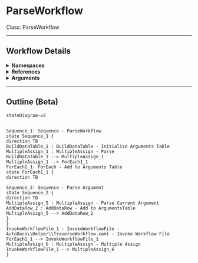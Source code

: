 # ParseWorkflow
Class: ParseWorkflow



<hr />

## Workflow Details
<details>
    <summary>
    <b>Namespaces</b>
    </summary>

    - System.Activities
- System.Activities.Statements
- System.Activities.Expressions
- System.Activities.Validation
- System.Activities.XamlIntegration
- Microsoft.VisualBasic
- Microsoft.VisualBasic.Activities
- System
- System.Collections
- System.Collections.Generic
- System.Collections.ObjectModel
- System.Data
- System.Diagnostics
- System.Linq
- System.Net.Mail
- System.Xml
- System.Text
- System.Xml.Linq
- UiPath.Core
- UiPath.Core.Activities
- System.Windows.Markup
- GlobalVariablesNamespace
- GlobalConstantsNamespace
- System.Reflection
- UiPath.Platform.ResourceHandling
- System.Xml.XPath
- System.IO
- Newtonsoft.Json.Linq
- System.Linq.Expressions
- System.Xml.Serialization
- System.ComponentModel
- System.Runtime.Serialization
- System.Runtime.CompilerServices
- Newtonsoft.Json
- System.Dynamic
- System.Collections.Specialized


</details>
<details>
    <summary>
    <b>References</b>
    </summary>

    - Microsoft.CSharp
- Microsoft.VisualBasic
- Newtonsoft.Json
- NPOI
- System
- System.Activities
- System.Collections.Immutable
- System.ComponentModel
- System.ComponentModel.TypeConverter
- System.Configuration.ConfigurationManager
- System.Console
- System.Core
- System.Data
- System.Data.Common
- System.IO.FileSystem.AccessControl
- System.IO.FileSystem.DriveInfo
- System.IO.FileSystem.Watcher
- System.IO.Packaging
- System.Linq
- System.Linq.Expressions
- System.Linq.Parallel
- System.Linq.Queryable
- System.Memory
- System.Memory.Data
- System.ObjectModel
- System.Private.CoreLib
- System.Private.DataContractSerialization
- System.Private.Uri
- System.Private.Xml
- System.Private.Xml.Linq
- System.Reflection.DispatchProxy
- System.Reflection.Metadata
- System.Reflection.TypeExtensions
- System.Runtime.Serialization
- System.Security.Permissions
- System.ServiceModel
- System.ServiceModel.Activities
- System.Xaml
- System.Xml
- System.Xml.Linq
- System.Xml.XPath.XDocument
- UiPath.Platform
- UiPath.Studio.Constants
- UiPath.System.Activities
- UiPath.Workflow
- System.Private.ServiceModel
- System.Collections
- netstandard
- System.ComponentModel.EventBasedAsync
- PresentationFramework
- WindowsBase
- Microsoft.Win32.Primitives
- System.ComponentModel.Primitives
- System.Runtime.Serialization.Formatters
- System.Runtime.Serialization.Primitives
- System.Data.SqlClient
- UiPath.System.Activities.Design
- UiPath.System.Activities.ViewModels
- System.Runtime.CompilerServices.VisualC
- System.Runtime.CompilerServices.Unsafe
- System.Runtime.InteropServices
- ℛ*6b3cf076-fd2c-4bf1-9bfb-4193a6a2d4b8#194-0
- ℛ*6b3cf076-fd2c-4bf1-9bfb-4193a6a2d4b8#207-0
- ℛ*6b3cf076-fd2c-4bf1-9bfb-4193a6a2d4b8#208-0
- ℛ*6b3cf076-fd2c-4bf1-9bfb-4193a6a2d4b8#210-0
- ℛ*6b3cf076-fd2c-4bf1-9bfb-4193a6a2d4b8#211-0
- ℛ*6b3cf076-fd2c-4bf1-9bfb-4193a6a2d4b8#218-0
- ℛ*6b3cf076-fd2c-4bf1-9bfb-4193a6a2d4b8#222-0
- ℛ*6b3cf076-fd2c-4bf1-9bfb-4193a6a2d4b8#223-0
- ℛ*6b3cf076-fd2c-4bf1-9bfb-4193a6a2d4b8#224-0
- ℛ*6b3cf076-fd2c-4bf1-9bfb-4193a6a2d4b8#225-0
- ℛ*6b3cf076-fd2c-4bf1-9bfb-4193a6a2d4b8#226-0
- ℛ*6b3cf076-fd2c-4bf1-9bfb-4193a6a2d4b8#227-0
- ℛ*6b3cf076-fd2c-4bf1-9bfb-4193a6a2d4b8#228-0
- ℛ*6b3cf076-fd2c-4bf1-9bfb-4193a6a2d4b8#233-0
- ℛ*6b3cf076-fd2c-4bf1-9bfb-4193a6a2d4b8#234-0
- ℛ*6b3cf076-fd2c-4bf1-9bfb-4193a6a2d4b8#236-0
- ℛ*6b3cf076-fd2c-4bf1-9bfb-4193a6a2d4b8#240-0
- ℛ*6b3cf076-fd2c-4bf1-9bfb-4193a6a2d4b8#241-0
- ℛ*6b3cf076-fd2c-4bf1-9bfb-4193a6a2d4b8#242-0
- ℛ*6b3cf076-fd2c-4bf1-9bfb-4193a6a2d4b8#243-0
- ℛ*6b3cf076-fd2c-4bf1-9bfb-4193a6a2d4b8#244-0
- ℛ*6b3cf076-fd2c-4bf1-9bfb-4193a6a2d4b8#245-0
- ℛ*6b3cf076-fd2c-4bf1-9bfb-4193a6a2d4b8#246-0
- ℛ*6b3cf076-fd2c-4bf1-9bfb-4193a6a2d4b8#253-0
- ℛ*6b3cf076-fd2c-4bf1-9bfb-4193a6a2d4b8#254-0
- ℛ*6b3cf076-fd2c-4bf1-9bfb-4193a6a2d4b8#255-0
- ℛ*6b3cf076-fd2c-4bf1-9bfb-4193a6a2d4b8#256-0
- ℛ*6b3cf076-fd2c-4bf1-9bfb-4193a6a2d4b8#276-0
- System.Collections.Specialized
- System.Collections.NonGeneric


</details>
<details>
    <summary>
    <b>Arguments</b>
    </summary>

    <table><tr><th>Name</th><th>Direction</th><th>Type</th><th>Description</th></tr><tr><td>in_FilePath</td><td>InArgument</td><td>x:String</td><td></td></tr><tr><td>out_Document</td><td>OutArgument</td><td>sxl:XDocument</td><td></td></tr><tr><td>out_Namespaces</td><td>OutArgument</td><td>scg:List(x:String)</td><td></td></tr><tr><td>out_References</td><td>OutArgument</td><td>scg:List(x:String)</td><td></td></tr><tr><td>out_DocumentClass</td><td>OutArgument</td><td>x:String</td><td></td></tr><tr><td>out_WorkflowName</td><td>OutArgument</td><td>x:String</td><td></td></tr><tr><td>out_WorkflowDescription</td><td>OutArgument</td><td>x:String</td><td></td></tr><tr><td>out_OutlineMarkdown</td><td>OutArgument</td><td>x:String</td><td></td></tr><tr><td>out_dt_Arguments</td><td>OutArgument</td><td>sd:DataTable</td><td></td></tr></table>
    
</details>

<hr />

## Outline (Beta)

```mermaid
stateDiagram-v2


Sequence_1: Sequence - ParseWorkflow
state Sequence_1 {
direction TB
BuildDataTable_1 : BuildDataTable - Initialize Arguments Table
MultipleAssign_1 : MultipleAssign - Parse
BuildDataTable_1 --> MultipleAssign_1
MultipleAssign_1 --> ForEach1_1
ForEach1_1: ForEach - Add to Arguments Table
state ForEach1_1 {
direction TB

Sequence_2: Sequence - Parse Argument
state Sequence_2 {
direction TB
MultipleAssign_5 : MultipleAssign - Parse Current Argument
AddDataRow_2 : AddDataRow - Add to ArgumentsTable
MultipleAssign_5 --> AddDataRow_2
}
}
InvokeWorkflowFile_1 : InvokeWorkflowFile - AutoDocs\\Helper\\TraverseWorkflow.xaml - Invoke Workflow File
ForEach1_1 --> InvokeWorkflowFile_1
MultipleAssign_6 : MultipleAssign - Multiple Assign
InvokeWorkflowFile_1 --> MultipleAssign_6
}
```